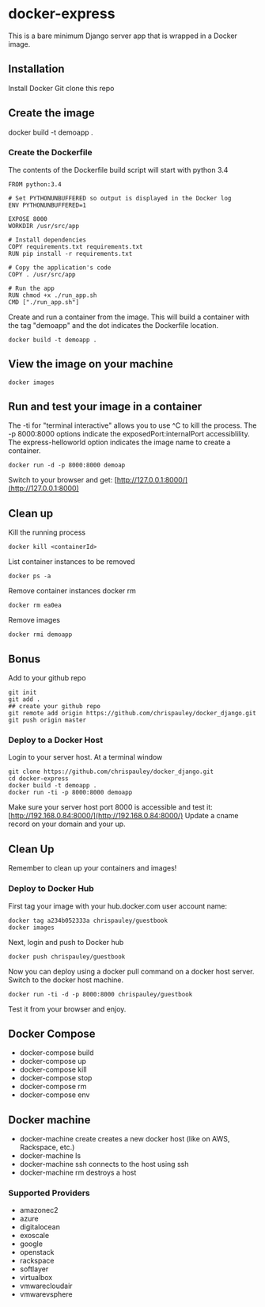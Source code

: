 # docker-express

This is a bare minimum Django server app that is wrapped in a Docker image.

## Installation
Install Docker
Git clone this repo


## Create the image
docker build -t demoapp .


### Create the Dockerfile
The contents of the Dockerfile build script will start with python 3.4

```
FROM python:3.4

# Set PYTHONUNBUFFERED so output is displayed in the Docker log
ENV PYTHONUNBUFFERED=1

EXPOSE 8000
WORKDIR /usr/src/app

# Install dependencies
COPY requirements.txt requirements.txt
RUN pip install -r requirements.txt

# Copy the application's code
COPY . /usr/src/app

# Run the app
RUN chmod +x ./run_app.sh
CMD ["./run_app.sh"]
```

Create and run a container from the image. This will build a container with the tag "demoapp" and the dot indicates the Dockerfile location.
```
docker build -t demoapp .
```

## View the image on your machine
```
docker images
```

## Run and test your image in a container
The -ti for "terminal interactive" allows you to use ^C to kill the process.
The -p 8000:8000 options indicate the exposedPort:internalPort accessiblility.
The express-helloworld option indicates the image name to create a container.
```
docker run -d -p 8000:8000 demoap
```
Switch to your browser and get: [http://127.0.0.1:8000/](http://127.0.0.1:8000)


## Clean up
Kill the running process
```
docker kill <containerId>
```

List container instances to be removed
```
docker ps -a
```

Remove container instances
docker rm <container id>
```
docker rm ea0ea
```

Remove images
```
docker rmi demoapp

```

## Bonus
Add to your github repo
```
git init
git add .
## create your github repo
git remote add origin https://github.com/chrispauley/docker_django.git
git push origin master
```

### Deploy to a Docker Host
Login to your server host. At a terminal window
```
git clone https://github.com/chrispauley/docker_django.git
cd docker-express
docker build -t demoapp .
docker run -ti -p 8000:8000 demoapp
```
Make sure your server host port 8000 is accessible and test it:
 [http://192.168.0.84:8000/](http://192.168.0.84:8000/)
Update a cname record on your domain and your up.

## Clean Up
Remember to clean up your containers and images!


### Deploy to Docker Hub
First tag your image with your hub.docker.com user account name:
```
docker tag a234b052333a chrispauley/guestbook
docker images
```

Next, login and push to Docker hub
```
docker push chrispauley/guestbook
```

Now you can deploy using a docker pull command on a docker host server.
Switch to the docker host machine.
```
docker run -ti -d -p 8000:8000 chrispauley/guestbook
```
Test it from your browser and enjoy.

## Docker Compose
- docker-compose build
- docker-compose up
- docker-compose kill <containerId>
- docker-compose stop <containerId>
- docker-compose rm <containerId>
- docker-compose env

## Docker machine
- docker-machine create <hostId>
  creates a new docker host (like on AWS, Rackspace, etc.)
- docker-machine ls
- docker-machine ssh <hostId>
  connects to the host using ssh
- docker-machine rm <hostId>
  destroys a host

### Supported Providers
- amazonec2
- azure
- digitalocean
- exoscale
- google
- openstack
- rackspace
- softlayer
- virtualbox
- vmwarecloudair
- vmwarevsphere

